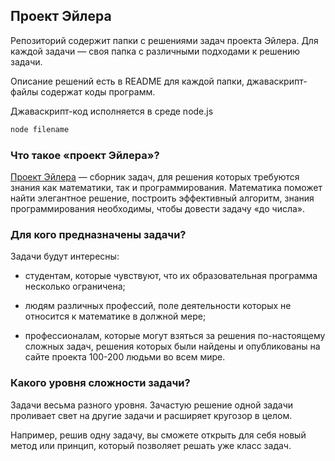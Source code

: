 ## Проект Эйлера

Репозиторий содержит папки с решениями задач проекта Эйлера. Для каждой задачи — своя папка с различными подходами к решению задачи. 

Описание решений есть в README для каждой папки, джаваскрипт-файлы содержат коды программ.

Джаваскрипт-код исполняется в среде node.js

```bash
node filename
```

### Что такое «проект Эйлера»?

[Проект Эйлера](http://projecteuler.net/) — сборник задач, для решения которых требуются знания как математики, так и программирования. Математика поможет найти элегантное решение, построить эффективный алгоритм, знания программирования необходимы, чтобы довести задачу «до числа».

### Для кого предназначены задачи?

Задачи будут интересны:

* студентам, которые чувствуют, что их образовательная программа несколько ограничена;

* людям различных профессий, поле деятельности которых не относится к математике в должной мере;

* профессионалам, которые могут взяться за решения по-настоящему сложных задач, решения которых были найдены и опубликованы на сайте проекта 100-200 людьми во всем мире.

### Какого уровня сложности задачи?

Задачи весьма разного уровня. Зачастую решение одной задачи проливает свет на другие задачи и расширяет кругозор в целом. 

Например, решив одну задачу, вы сможете открыть для себя новый метод или принцип, который позволяет решать уже класс задач.
